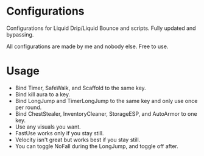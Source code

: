 # Configurations
Configurations for Liquid Drip/Liquid Bounce and scripts. Fully updated and bypassing. 

All configurations are made by me and nobody else. Free to use. 
# Usage
- Bind Timer, SafeWalk, and Scaffold to the same key. 
- Bind kill aura to a key. 
- Bind LongJump and TimerLongJump to the same key and only use once per round. 
- Bind ChestStealer, InventoryCleaner, StorageESP, and AutoArmor to one key. 
- Use any visuals you want.
- FastUse works only if you stay still. 
- Velocity isn't great but works best if you stay still.
- You can toggle NoFall during the LongJump, and toggle off after. 

